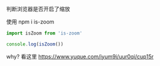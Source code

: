 
判断浏览器是否开启了缩放

使用
npm i is-zoom

```javascript
import isZoom from 'is-zoom'

console.log(isZoom())
```

why? 
看这里 https://www.yuque.com/iyum9i/uur0qi/cup15r
